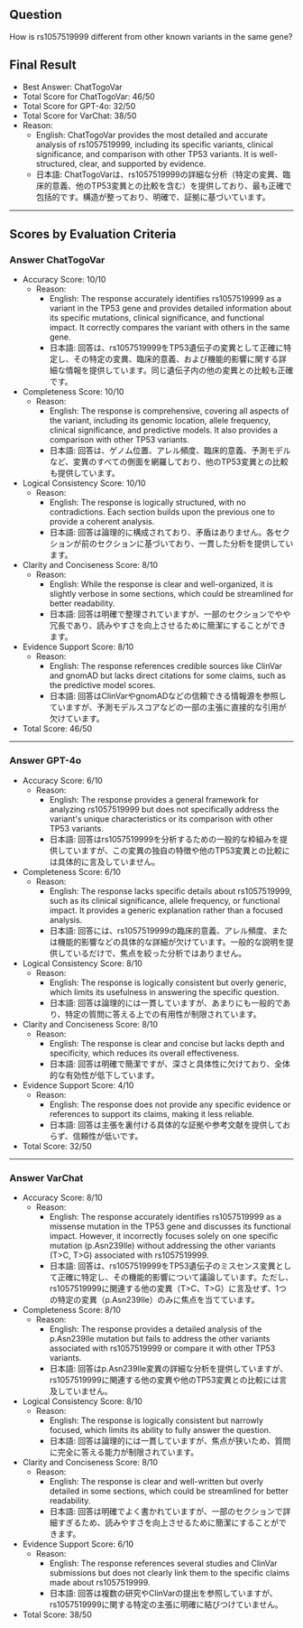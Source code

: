 ## Question

How is rs1057519999 different from other known variants in the same gene?

## Final Result

- Best Answer: ChatTogoVar
- Total Score for ChatTogoVar: 46/50
- Total Score for GPT-4o: 32/50
- Total Score for VarChat: 38/50
- Reason:
  - English: ChatTogoVar provides the most detailed and accurate analysis of rs1057519999, including its specific variants, clinical significance, and comparison with other TP53 variants. It is well-structured, clear, and supported by evidence.
  - 日本語: ChatTogoVarは、rs1057519999の詳細な分析（特定の変異、臨床的意義、他のTP53変異との比較を含む）を提供しており、最も正確で包括的です。構造が整っており、明確で、証拠に基づいています。

---

## Scores by Evaluation Criteria

### Answer ChatTogoVar
- Accuracy Score: 10/10
  - Reason: 
    - English: The response accurately identifies rs1057519999 as a variant in the TP53 gene and provides detailed information about its specific mutations, clinical significance, and functional impact. It correctly compares the variant with others in the same gene.
    - 日本語: 回答は、rs1057519999をTP53遺伝子の変異として正確に特定し、その特定の変異、臨床的意義、および機能的影響に関する詳細な情報を提供しています。同じ遺伝子内の他の変異との比較も正確です。
- Completeness Score: 10/10
  - Reason: 
    - English: The response is comprehensive, covering all aspects of the variant, including its genomic location, allele frequency, clinical significance, and predictive models. It also provides a comparison with other TP53 variants.
    - 日本語: 回答は、ゲノム位置、アレル頻度、臨床的意義、予測モデルなど、変異のすべての側面を網羅しており、他のTP53変異との比較も提供しています。
- Logical Consistency Score: 10/10
  - Reason: 
    - English: The response is logically structured, with no contradictions. Each section builds upon the previous one to provide a coherent analysis.
    - 日本語: 回答は論理的に構成されており、矛盾はありません。各セクションが前のセクションに基づいており、一貫した分析を提供しています。
- Clarity and Conciseness Score: 8/10
  - Reason: 
    - English: While the response is clear and well-organized, it is slightly verbose in some sections, which could be streamlined for better readability.
    - 日本語: 回答は明確で整理されていますが、一部のセクションでやや冗長であり、読みやすさを向上させるために簡潔にすることができます。
- Evidence Support Score: 8/10
  - Reason: 
    - English: The response references credible sources like ClinVar and gnomAD but lacks direct citations for some claims, such as the predictive model scores.
    - 日本語: 回答はClinVarやgnomADなどの信頼できる情報源を参照していますが、予測モデルスコアなどの一部の主張に直接的な引用が欠けています。
- Total Score: 46/50

---

### Answer GPT-4o
- Accuracy Score: 6/10
  - Reason: 
    - English: The response provides a general framework for analyzing rs1057519999 but does not specifically address the variant's unique characteristics or its comparison with other TP53 variants.
    - 日本語: 回答はrs1057519999を分析するための一般的な枠組みを提供していますが、この変異の独自の特徴や他のTP53変異との比較には具体的に言及していません。
- Completeness Score: 6/10
  - Reason: 
    - English: The response lacks specific details about rs1057519999, such as its clinical significance, allele frequency, or functional impact. It provides a generic explanation rather than a focused analysis.
    - 日本語: 回答には、rs1057519999の臨床的意義、アレル頻度、または機能的影響などの具体的な詳細が欠けています。一般的な説明を提供しているだけで、焦点を絞った分析ではありません。
- Logical Consistency Score: 8/10
  - Reason: 
    - English: The response is logically consistent but overly generic, which limits its usefulness in answering the specific question.
    - 日本語: 回答は論理的には一貫していますが、あまりにも一般的であり、特定の質問に答える上での有用性が制限されています。
- Clarity and Conciseness Score: 8/10
  - Reason: 
    - English: The response is clear and concise but lacks depth and specificity, which reduces its overall effectiveness.
    - 日本語: 回答は明確で簡潔ですが、深さと具体性に欠けており、全体的な有効性が低下しています。
- Evidence Support Score: 4/10
  - Reason: 
    - English: The response does not provide any specific evidence or references to support its claims, making it less reliable.
    - 日本語: 回答は主張を裏付ける具体的な証拠や参考文献を提供しておらず、信頼性が低いです。
- Total Score: 32/50

---

### Answer VarChat
- Accuracy Score: 8/10
  - Reason: 
    - English: The response accurately identifies rs1057519999 as a missense mutation in the TP53 gene and discusses its functional impact. However, it incorrectly focuses solely on one specific mutation (p.Asn239Ile) without addressing the other variants (T>C, T>G) associated with rs1057519999.
    - 日本語: 回答は、rs1057519999をTP53遺伝子のミスセンス変異として正確に特定し、その機能的影響について議論しています。ただし、rs1057519999に関連する他の変異（T>C、T>G）に言及せず、1つの特定の変異（p.Asn239Ile）のみに焦点を当てています。
- Completeness Score: 8/10
  - Reason: 
    - English: The response provides a detailed analysis of the p.Asn239Ile mutation but fails to address the other variants associated with rs1057519999 or compare it with other TP53 variants.
    - 日本語: 回答はp.Asn239Ile変異の詳細な分析を提供していますが、rs1057519999に関連する他の変異や他のTP53変異との比較には言及していません。
- Logical Consistency Score: 8/10
  - Reason: 
    - English: The response is logically consistent but narrowly focused, which limits its ability to fully answer the question.
    - 日本語: 回答は論理的には一貫していますが、焦点が狭いため、質問に完全に答える能力が制限されています。
- Clarity and Conciseness Score: 8/10
  - Reason: 
    - English: The response is clear and well-written but overly detailed in some sections, which could be streamlined for better readability.
    - 日本語: 回答は明確でよく書かれていますが、一部のセクションで詳細すぎるため、読みやすさを向上させるために簡潔にすることができます。
- Evidence Support Score: 6/10
  - Reason: 
    - English: The response references several studies and ClinVar submissions but does not clearly link them to the specific claims made about rs1057519999.
    - 日本語: 回答は複数の研究やClinVarの提出を参照していますが、rs1057519999に関する特定の主張に明確に結びつけていません。
- Total Score: 38/50